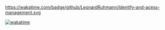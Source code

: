 https://wakatime.com/badge/github/LeonardRuhmann/Identify-and-acess-management.svg

[![wakatime](https://wakatime.com/badge/github/LeonardRuhmann/Identify-and-acess-management.svg)](https://wakatime.com/badge/github/LeonardRuhmann/Identify-and-acess-management)
